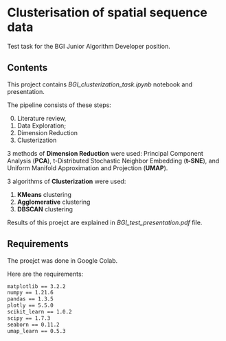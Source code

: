 # Clusterisation of spatial sequence data

Test task for the BGI Junior Algorithm Developer position. 

## Contents
This project contains *BGI_clusterization_task.ipynb* notebook and presentation. 

The pipeline consists of these steps: 

0) Literature review, 
1) Data Exploration; 
2) Dimension Reduction
3) Clusterization

3 methods of __Dimension Reduction__ were used: Principal Component Analysis (__PCA__), t-Distributed Stochastic Neighbor Embedding (__t-SNE__), and Uniform Manifold Approximation and Projection (__UMAP__). 

3 algorithms of __Clusterization__ were used:
1) __KMeans__ clustering
2) __Agglomerative__ clustering
3) __DBSCAN__ clustering

Results of this proejct are explained in *BGI_test_presentation.pdf* file. 

## Requirements
The proejct was done in Google Colab. 

Here are the requirements:

```bash
matplotlib == 3.2.2
numpy == 1.21.6
pandas == 1.3.5
plotly == 5.5.0
scikit_learn == 1.0.2
scipy == 1.7.3
seaborn == 0.11.2
umap_learn == 0.5.3
```
